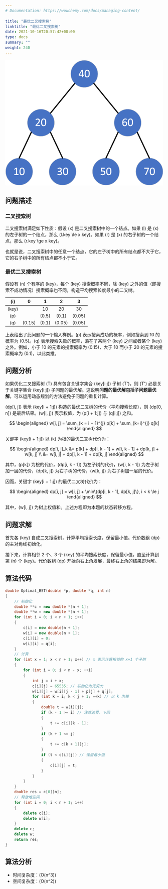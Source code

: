 ```yaml
---
# Documentation: https://wowchemy.com/docs/managing-content/

title: "最优二叉搜索树"
linktitle: "最优二叉搜索树"
date: 2021-10-16T20:57:42+08:00
type: docs
summary: ""
weight: 240
---
```


<!--more-->

![](最优二叉搜索树.png)

## 问题描述

### 二叉搜索树

二叉搜索树满足如下性质：假设 \(x\) 是二叉搜索树中的一个结点。如果 \(l\) 是 \(x\) 的左子树的一个结点，那么 \(l.key \le x.key\)。如果 \(r\) 是 \(x\) 的右子树的一个结点，那么 \(r.key \ge x.key\)。

也就是说，二叉搜索树中的任意一个结点，它的左子树中的所有结点都不大于它，它的右子树中的所有结点都不小于它。

### 最优二叉搜索树

假设有 \(n\) 个有序的 \(key\)，每个 \(key\) 搜索概率不同，除 \(key\) 之外的值（即搜索不成功情况）搜索概率也不同，构造平均搜索长度最小的二叉树。

|  \(i\)  |  0   |  1  |  2   |  3   |
| :---: | :----: | :---: | :----: | :----: |
| \(key\) |        | 10  |  20  |  30  |
|  \(p\)  |        | \(0.5\) | \(0.1\)  | \(0.05\) |
|  \(q\)  | \(0.15\) | \(0.1\) | \(0.05\) | \(0.05\) |

上表给出了此问题的一个输入样例。\(p\) 表示搜索成功的概率，例如搜索到 10 的概率为 \(0.5\)。\(q\) 表示搜索失败的概率，落在了某两个 \(key\) 之间或者某个 \(key\) 之外。例如，小于 10 的元素的搜索概率为 \(0.15\)，大于 10 而小于 20 的元素的搜索概率为 \(0.1\)，以此类推。

## 问题分析

如果优化二叉搜索树 \(T\) 具有包含关键字集合 \(key[i:j]\) 子树 \(T'\)，则 \(T'\) 必是关于关键字集合 \(key[i:j]\) 子问题的最优解。这说明**问题的最优解包括子问题最优解**，可以运用动态规划的方法避免子问题的重复计算。

\(dp[i, j]\) 表示 \(key[i + 1:j]\) 构造的最优二叉树的代价（平均搜索长度），则 \(dp[0, n]\) 是最后结果。\(w[i, j]\) 表示权值，为 \(p[i + 1:j]\) 与 \(q[i:j]\) 之和。

$$
\begin{aligned}
w[i, j] = \sum_{k = i + 1}^{j} p[k] + \sum_{k=i}^{j} q[k]
\end{aligned}
$$

关键字 \(key[i + 1:j]\) 以 \(k\) 为根的最优二叉树代价为：

$$
\begin{aligned}
dp[i, j]_k &= p[k] + dp[i, k - 1] + w[i, k - 1] + dp[k, j] + w[k, j] \\
&= w[i, j] + dp[i, k - 1] + dp[k, j]
\end{aligned}
$$

其中，\(p[k]\) 为根的代价，\(dp[i, k - 1]\) 为左子树的代价，\(w[i, k - 1]\) 为左子树加一层的代价，\(dp[k, j]\) 为右子树的代价，\(w[k, j]\) 为右子树加一层的代价。

因而，关键字 \(key[i + 1:j]\) 的最优二叉树代价为：

$$
\begin{aligned}
dp[i, j] = w[i, j] + \min\{dp[i, k - 1], dp[k, j]\}, i < k \le j
\end{aligned}
$$

其中，\(w[i, j]\) 为树上权值和。上述方程即为本题的状态转移方程。

## 问题求解

首先各 \(key\) 自成二叉搜索树，计算平均搜索长度，保留最小值。代价数组 \(dp\) 的主对角线初始化。

接下来，计算相邻 2 个、3 个 \(key\) 的平均搜索长度，保留最小值，直至计算到第 \(n\) 个 \(key\)。代价数组 \(dp\) 开始向右上角发展，最终右上角的结果即为解。

## 算法代码

```cpp
double Optimal_BST(double *p, double *q, int n)
{
    // 初始化
    double **c = new double *[n + 1];
    double **w = new double *[n + 1];
    for (int i = 0; i < n + 1; i++)
    {
        c[i] = new double[n + 1];
        w[i] = new double[n + 1];
        c[i][i] = 0;
        w[i][i] = q[i];
    }
    // 计算
    for (int x = 1; x < n + 1; x++) // x 表示计算相邻的 x+1 个子树
    {
        for (int i = 0; i < n - x; ++i)
        {
            int j = i + x;
            c[i][j] = 65535; // 初始化为无穷大
            w[i][j] = w[i][j - 1] + p[j] + q[j];
            for (int k = i; k < j + 1; ++k) // 以 k 为根
            {
                double t = w[i][j];
                if (k - 1 >= i) // 注意边界，下同
                {
                    t += c[i][k - 1];
                }
                if (k + 1 <= j)
                {
                    t += c[k + 1][j];
                }
                if (t < c[i][j]) // 保留最小值
                {
                    c[i][j] = t;
                }
            }
        }
    }
    double res = c[0][n];
    // 释放堆空间
    for (int i = 0; i < n + 1; i++)
    {
        delete c[i];
        delete w[i];
    }
    delete c;
    delete w;
    return res;
}
```

## 算法分析

- 时间复杂度：\(O(n^3)\)
- 空间复杂度：\(O(n^2)\)